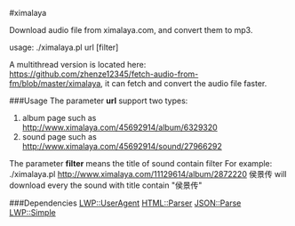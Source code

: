#ximalaya

Download audio file from ximalaya.com, and convert them to mp3.

usage: ./ximalaya.pl url [filter]

A multithread version is located here: https://github.com/zhenze12345/fetch-audio-from-fm/blob/master/ximalaya, it can fetch and convert the audio file faster.

###Usage
The parameter <b>url</b> support two types:
1. album page such as http://www.ximalaya.com/45692914/album/6329320
2. sound page such as http://www.ximalaya.com/45692914/sound/27966292 

The parameter <b>filter</b> means the title of sound contain filter
For example:
./ximalaya.pl http://www.ximalaya.com/11129614/album/2872220 侯景传
will download every the sound with title contain "侯景传"

###Dependencies
<a href="http://search.cpan.org/~oalders/libwww-perl-6.18/lib/LWP/UserAgent.pm">LWP::UserAgent</a>
<a href="http://search.cpan.org/~gaas/HTML-Parser-3.72/Parser.pm">HTML::Parser</a>
<a href="http://search.cpan.org/~bkb/JSON-Parse-0.49/lib/JSON/Parse.pod">JSON::Parse</a>
<a href="http://search.cpan.org/~oalders/libwww-perl-6.18/lib/LWP/Simple.pm">LWP::Simple</a>
